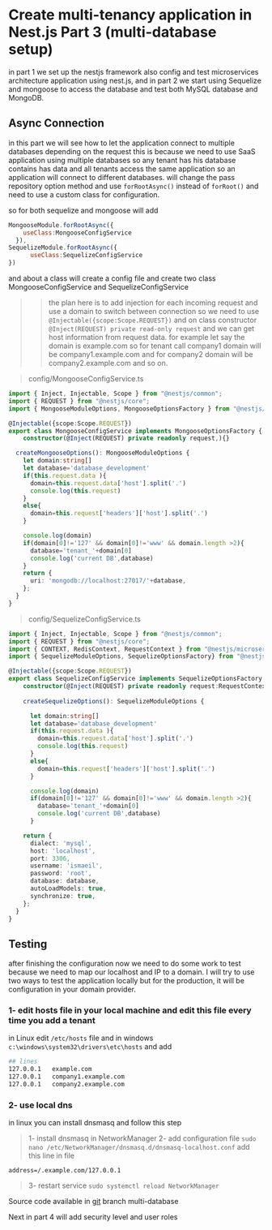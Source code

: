 # Create multi-tenancy application in Nest.js Part 3 (multi-database setup)

in part 1 we set up the nestjs framework also config and test microservices architecture application using nest.js, and in part 2 we start using Sequelize and mongoose to access the database and test both MySQL database and MongoDB.

## Async Connection
in this part we will see how to let the application connect to multiple databases depending on the request this is because we need to use SaaS application using multiple databases so any tenant has his database contains has data and all tenants access the same application so an application will connect to different databases.
will change the pass repository option method and use `forRootAsync()` instead of `forRoot()` and need to use a custom class for configuration.

so for both sequelize and mongoose  will add 
```js
MongooseModule.forRootAsync({
    useClass:MongooseConfigService
  }),
SequelizeModule.forRootAsync({
      useClass:SequelizeConfigService
})
```
and about a class will create a config file and create two class MongooseConfigService and SequelizeConfigService 
>>the plan here is to add injection for each incoming request and use a domain to switch between connection
> so we need to use `@Injectable({scope:Scope.REQUEST})` and on class constructor  `@Inject(REQUEST) private read-only request` and we can get host information from request data.
>  for example let say the domain is example.com so for tenant call company1 domain will be company1.example.com and for company2 domain will be company2.example.com and so on.


> config/MongooseConfigService.ts

```ts
import { Inject, Injectable, Scope } from "@nestjs/common";
import { REQUEST } from "@nestjs/core";
import { MongooseModuleOptions, MongooseOptionsFactory } from "@nestjs/mongoose";

@Injectable({scope:Scope.REQUEST})
export class MongooseConfigService implements MongooseOptionsFactory {
    constructor(@Inject(REQUEST) private readonly request,){}

  createMongooseOptions(): MongooseModuleOptions {
    let domain:string[]
    let database='database_development'
    if(this.request.data ){
      domain=this.request.data['host'].split('.')
      console.log(this.request)
    }
    else{
      domain=this.request['headers']['host'].split('.')
    }

    console.log(domain)
    if(domain[0]!='127' && domain[0]!='www' && domain.length >2){
      database='tenant_'+domain[0]
      console.log('current DB',database)
    }
    return {
      uri: 'mongodb://localhost:27017/'+database,
    };
  }
}
```
> config/SequelizeConfigService.ts

```ts
import { Inject, Injectable, Scope } from "@nestjs/common";
import { REQUEST } from "@nestjs/core";
import { CONTEXT, RedisContext, RequestContext } from "@nestjs/microservices";
import { SequelizeModuleOptions, SequelizeOptionsFactory} from "@nestjs/sequelize";

@Injectable({scope:Scope.REQUEST})
export class SequelizeConfigService implements SequelizeOptionsFactory {
    constructor(@Inject(REQUEST) private readonly request:RequestContext){}
    
    createSequelizeOptions(): SequelizeModuleOptions {

      let domain:string[]
      let database='database_development'
      if(this.request.data ){
        domain=this.request.data['host'].split('.')
        console.log(this.request)
      }
      else{
        domain=this.request['headers']['host'].split('.')
      }

      console.log(domain)
      if(domain[0]!='127' && domain[0]!='www' && domain.length >2){
        database='tenant_'+domain[0]
        console.log('current DB',database)
      }

    return {
      dialect: 'mysql',
      host: 'localhost',
      port: 3306,
      username: 'ismaeil',
      password: 'root',
      database: database,
      autoLoadModels: true,
      synchronize: true,
    };
  }
}
```

## Testing
after finishing the configuration now we need to do some work to test because we need to map our localhost and IP to a domain.
I will try to use two ways to test the application locally but for the production, it will be configuration in your domain provider.
### 1- edit hosts file in your local machine and edit this file every time you add a tenant
in Linux edit `/etc/hosts` file and in windows `c:\windows\system32\drivers\etc\hosts`  and add
``` sh
## lines
127.0.0.1	example.com
127.0.0.1	company1.example.com
127.0.0.1	company2.example.com
```
### 2- use local dns
in linux you can install dnsmasq and follow this step
> 1- install dnsmasq in NetworkManager
> 2- add configuration file `sudo nano /etc/NetworkManager/dnsmasq.d/dnsmasq-localhost.conf`
> add this line in file
```
address=/.example.com/127.0.0.1
```
> 3- restart service `sudo systemctl reload NetworkManager`


Source code available in  [git](https://github.com/ismaeil-shajar/multitenancy) branch multi-database

Next in part 4 will add security level and user roles